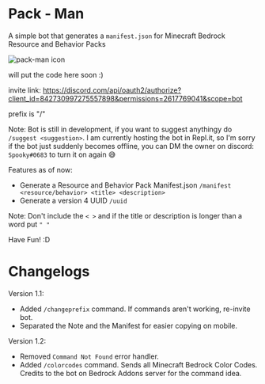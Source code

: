 # Pack - Man
  A simple bot that generates a `manifest.json` for Minecraft Bedrock Resource and Behavior Packs
  
 <img src='https://images-ext-1.discordapp.net/external/RaaNbXrRQUM2tkYOvbrVLGtZvBd1BCusJCqwPOz3ftc/%3Fsize%3D1024/https/cdn.discordapp.com/avatars/842730997275557898/8b77bd32afa71ddd1bc7a817625bcc69.webp' alt='pack-man icon'>
  
will put the code here soon :)

invite link: https://discord.com/api/oauth2/authorize?client_id=842730997275557898&permissions=2617769041&scope=bot

prefix is "/"

Note: Bot is still in development, if you want to suggest anythingy do `/suggest <suggestion>`. I am currently hosting the bot in Repl.it, so I'm sorry if the bot just suddenly becomes offline, you can DM the owner on discord: `Spooky#0683` to turn it on again 😅 
  
  
 
Features as of now:

- Generate a Resource and Behavior Pack Manifest.json `/manifest <resource/behavior> <title> <description>`
- Generate a version 4 UUID `/uuid`

Note: Don't include the `< >` and if the title or description is longer than a word put `" "`

Have Fun! :D

# Changelogs
  
 Version 1.1:
 
  - Added `/changeprefix` command. If commands aren't working, re-invite bot.
  - Separated the Note and the Manifest for easier copying on mobile.

Version 1.2:

  - Removed `Command Not Found` error handler.
  - Added `/colorcodes` command. Sends all Minecraft Bedrock Color Codes. Credits to the bot on Bedrock Addons server for the command idea.


